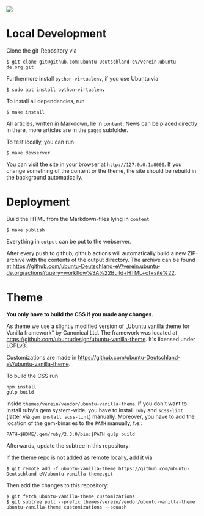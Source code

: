 ![](https://github.com/ubuntu-Deutschland-eV/verein.ubuntu-de.org/workflows/Build%20HTML%20of%20site/badge.svg?branch=master)

# Local Development

Clone the git-Repository via

    $ git clone git@github.com:ubuntu-Deutschland-eV/verein.ubuntu-de.org.git

Furthermore install `python-virtualenv`, if you use Ubuntu via

    $ sudo apt install python-virtualenv

To install all dependencies, run

    $ make install

All articles, written in Markdown, lie in `content`. News can be placed directly in there,
more articles are in the `pages` subfolder.

To test locally, you can run

    $ make devserver

You can visit the site in your browser at `http://127.0.0.1:8000`. If you change
something of the content or the theme, the site should be rebuild in the background
automatically.

# Deployment

Build the HTML from the Markdown-files lying in `content`

    $ make publish

Everything in `output` can be put to the webserver.

After every push to github, github actions will automatically build a new
ZIP-archive with the contents of the output directory. The archive can be
found at <https://github.com/ubuntu-Deutschland-eV/verein.ubuntu-de.org/actions?query=workflow%3A%22Build+HTML+of+site%22>.

# Theme

**You only have to build the CSS if you made any changes.**

As theme we use a slightly modified version of „Ubuntu vanilla theme for Vanilla framework“ by Canonical Ltd.
The framework was located at <https://github.com/ubuntudesign/ubuntu-vanilla-theme>.
It's licensed under LGPLv3.

Customizations are made in <https://github.com/ubuntu-Deutschland-eV/ubuntu-vanilla-theme>.

To build the CSS run

    npm install
    gulp build

inside `themes/verein/vendor/ubuntu-vanilla-theme`. If you don't want
to install ruby's gem system-wide, you have to install `ruby` and `scss-lint`
(latter via `gem install scss-lint`) manually. Moreover, you have to add the
location of the gem-binaries to the `PATH` manually, f.e.:

    PATH=$HOME/.gem/ruby/2.3.0/bin:$PATH gulp build

Afterwards, update the subtree in this repository:

If the theme repo is not added as remote locally, add it via

	$ git remote add -f ubuntu-vanilla-theme https://github.com/ubuntu-Deutschland-eV/ubuntu-vanilla-theme.git

Then add the changes to this repository:

	$ git fetch ubuntu-vanilla-theme customizations
	$ git subtree pull --prefix themes/verein/vendor/ubuntu-vanilla-theme ubuntu-vanilla-theme customizations --squash
